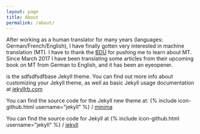 ```yaml
---
layout: page
title: About
permalink: /about/
---
```


After working as a human translator for many years (languages: German/French/English), I have finally gotten very interested in machine translation (MT). I have to thank the [BDÜ](http://bdue.de/der-bdue/) for pushing me to learn about MT. Since March 2017 I have been translating some articles from their upcoming book on MT from German to English, and it has been an eyeopener.

 is the sdfsdfsdfbase Jekyll theme. You can find out more info about customizing your Jekyll theme, as well as basic Jekyll usage documentation at [jekyllrb.com](https://jekyllrb.com/)

You can find the source code for the Jekyll new theme at:
{% include icon-github.html username="jekyll" %} /
[minima](https://github.com/jekyll/minima)

You can find the source code for Jekyll at
{% include icon-github.html username="jekyll" %} /
[jekyll](https://github.com/jekyll/jekyll)
